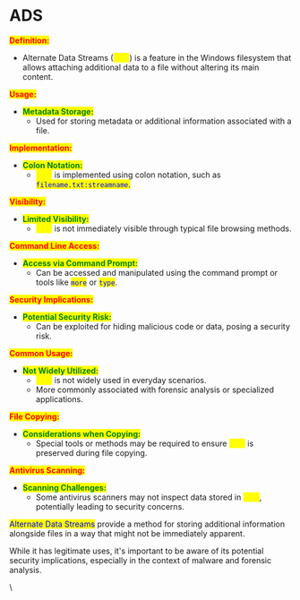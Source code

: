# ADS

<mark style="color:red;">**Definition:**</mark>

* Alternate Data Streams (<mark style="color:yellow;">ADS</mark>) is a feature in the Windows filesystem that allows attaching additional data to a file without altering its main content.

<mark style="color:red;">**Usage:**</mark>

* <mark style="color:green;">**Metadata Storage:**</mark>
  * Used for storing metadata or additional information associated with a file.

<mark style="color:red;">**Implementation:**</mark>

* <mark style="color:green;">**Colon Notation:**</mark>
  * <mark style="color:yellow;">ADS</mark> is implemented using colon notation, such as <mark style="color:blue;">`filename.txt:streamname`</mark><mark style="color:blue;">.</mark>

<mark style="color:red;">**Visibility:**</mark>

* <mark style="color:green;">**Limited Visibility:**</mark>
  * <mark style="color:yellow;">ADS</mark> is not immediately visible through typical file browsing methods.

<mark style="color:red;">**Command Line Access:**</mark>

* <mark style="color:green;">**Access via Command Prompt:**</mark>
  * Can be accessed and manipulated using the command prompt or tools like <mark style="color:blue;">`more`</mark> or <mark style="color:blue;">`type`</mark>.

<mark style="color:red;">**Security Implications:**</mark>

* <mark style="color:green;">**Potential Security Risk:**</mark>
  * Can be exploited for hiding malicious code or data, posing a security risk.

<mark style="color:red;">**Common Usage:**</mark>

* <mark style="color:green;">**Not Widely Utilized:**</mark>
  * <mark style="color:yellow;">ADS</mark> is not widely used in everyday scenarios.
  * More commonly associated with forensic analysis or specialized applications.

<mark style="color:red;">**File Copying:**</mark>

* <mark style="color:green;">**Considerations when Copying:**</mark>
  * Special tools or methods may be required to ensure <mark style="color:yellow;">ADS</mark> is preserved during file copying.

<mark style="color:red;">**Antivirus Scanning:**</mark>

* <mark style="color:green;">**Scanning Challenges:**</mark>
  * Some antivirus scanners may not inspect data stored in <mark style="color:yellow;">ADS</mark>, potentially leading to security concerns.

<mark style="color:blue;">Alternate Data Streams</mark> provide a method for storing additional information alongside files in a way that might not be immediately apparent.&#x20;

While it has legitimate uses, it's important to be aware of its potential security implications, especially in the context of malware and forensic analysis.

\
